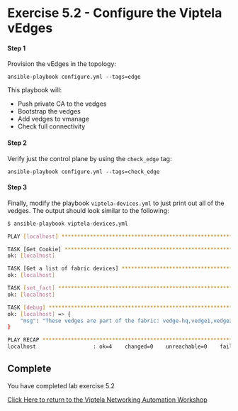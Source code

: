 # Exercise 5.2 - Configure the Viptela vEdges

#### Step 1

Provision the vEdges in the topology:

```shell
ansible-playbook configure.yml --tags=edge
```

This playbook will:
* Push private CA to the vedges
* Bootstrap the vedges
* Add vedges to vmanage
* Check full connectivity

#### Step 2

Verify just the control plane by using the `check_edge` tag:

```shell
ansible-playbook configure.yml --tags=check_edge
```

#### Step 3

Finally, modify the playbook `viptela-devices.yml` to just print out all of the vedges.  The output should look similar
to the following:

```bash
$ ansible-playbook viptela-devices.yml

PLAY [localhost] *******************************************************************************************************************************

TASK [Get Cookie] ******************************************************************************************************************************
ok: [localhost]

TASK [Get a list of fabric devices] ************************************************************************************************************
ok: [localhost]

TASK [set_fact] ********************************************************************************************************************************
ok: [localhost]

TASK [debug] ***********************************************************************************************************************************
ok: [localhost] => {
    "msg": "These vedges are part of the fabric: vedge-hq,vedge1,vedge2"
}

PLAY RECAP *************************************************************************************************************************************
localhost                  : ok=4    changed=0    unreachable=0    failed=0
```

## Complete

You have completed lab exercise 5.2

[Click Here to return to the Viptela Networking Automation Workshop](../../README_AUTOMATION.md)
